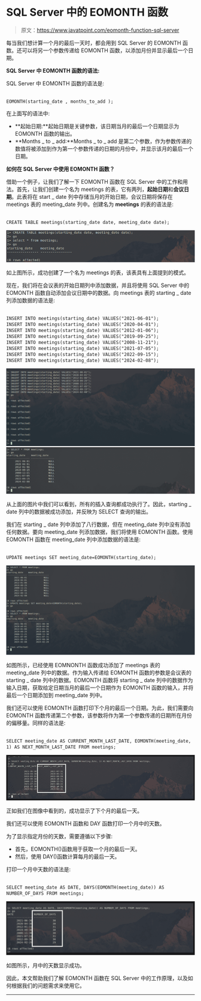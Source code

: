 # SQL Server 中的 EOMONTH 函数

> 原文：<https://www.javatpoint.com/eomonth-function-sql-server>

每当我们想计算一个月的最后一天时，都会用到 SQL Server 的 EOMONTH 函数。还可以将另一个参数传递给 EOMONTH 函数，以添加月份并显示最后一个日期。

**SQL Server 中 EOMONTH 函数的语法:**

SQL Server 中 EOMONTH 函数的语法是:

```

EOMONTH(starting_date , months_to_add );

```

在上面写的语法中:

*   **起始日期:**起始日期是关键参数，该日期当月的最后一个日期显示为 EOMONTH 函数的输出。
*   **Months _ to _ add:**Months _ to _ add 是第二个参数，作为参数传递的数值将被添加到作为第一个参数传递的日期的月份中，并显示该月的最后一个日期。

**如何在 SQL Server 中使用 EOMONTH 函数？**

借助一个例子，让我们了解一下 EOMONTH 函数在 SQL Server 中的工作和用法。首先，让我们创建一个名为 meetings 的表，它有两列，**起始日期**和**会议日期**。此表将在 start _ date 列中存储当月的开始日期，会议日期将保存在 meetings 表的 meeting_date 列中。创建名为 **meetings** 的表的语法是:

```

CREATE TABLE meetings(starting_date date, meeting_date date);

```

![EOMONTH Function in SQL Server](img/9fffab3f1951bf7ea18d4633c01df465.png)

如上图所示，成功创建了一个名为 meetings 的表，该表具有上面提到的模式。

现在，我们将在会议表的开始日期列中添加数据，并且将使用 SQL Server 中的 EOMONTH 函数自动添加会议日期中的数据。向 meetings 表的 starting _ date 列添加数据的语法是:

```

INSERT INTO meetings(starting_date) VALUES("2021-06-01");
INSERT INTO meetings(starting_date) VALUES("2020-04-01");
INSERT INTO meetings(starting_date) VALUES("2012-01-06");
INSERT INTO meetings(starting_date) VALUES("2019-09-25");
INSERT INTO meetings(starting_date) VALUES("2008-11-21");
INSERT INTO meetings(starting_date) VALUES("2021-07-05");
INSERT INTO meetings(starting_date) VALUES("2022-09-15");
INSERT INTO meetings(starting_date) VALUES("2024-02-08");

```

![EOMONTH Function in SQL Server](img/dd6114298aa207da4a5d918ac57fd98a.png)
![EOMONTH Function in SQL Server](img/f2178366bf51a2911b84cf31f41e5be8.png)

从上面的图片中我们可以看到，所有的插入查询都成功执行了。因此，starting _ date 列中的数据被成功添加，并反映为 SELECT 查询的输出。

我们在 starting _ date 列中添加了八行数据，但在 meeting_date 列中没有添加任何数据。要向 meeting_date 列添加数据，我们将使用 EOMONTH 函数。使用 EOMONTH 函数在 meeting_date 列中添加数据的语法是:

```

UPDATE meetings SET meeting_date=EOMONTH(starting_date);

```

![EOMONTH Function in SQL Server](img/21b383c2ac5063d2f126089fd2357119.png)

如图所示，已经使用 EOMNONTH 函数成功添加了 meetings 表的 meeting_date 列中的数据。作为输入传递给 EOMONTH 函数的参数是会议表的 starting _ date 列中的数据。EOMONTH 函数将 starting _ date 列中的数据作为输入日期，获取给定日期当月的最后一个日期作为 EOMONTH 函数的输入，并将最后一个日期添加到 meeting_date 列中。

我们还可以使用 EOMONTH 函数打印下个月的最后一个日期。为此，我们需要向 EOMONTH 函数传递第二个参数，该参数将作为第一个参数传递的日期所在月份的偏移量。同样的语法是:

```

SELECT meeting_date AS CURRENT_MONTH_LAST_DATE, EOMONTH(meeting_date, 1) AS NEXT_MONTH_LAST_DATE FROM meetings;

```

![EOMONTH Function in SQL Server](img/04cf9990db1d4488b93b92851b1e9db1.png)

正如我们在图像中看到的，成功显示了下个月的最后一天。

我们还可以使用 EOMONTH 函数和 DAY 函数打印一个月中的天数。

为了显示指定月份的天数，需要遵循以下步骤:

*   首先，EOMONTH()函数用于获取一个月的最后一天。
*   然后，使用 DAY()函数计算每月的最后一天。

打印一个月中天数的语法是:

```

SELECT meeting_date AS DATE, DAYS(EOMONTH(meeting_date)) AS NUMBER_OF_DAYS FROM meetings;

```

![EOMONTH Function in SQL Server](img/71ac6612409cf11297bd5a701da93844.png)

如图所示，月中的天数显示成功。

因此，本文帮助我们了解 EOMONTH 函数在 SQL Server 中的工作原理，以及如何根据我们的问题需求来使用它。

* * *